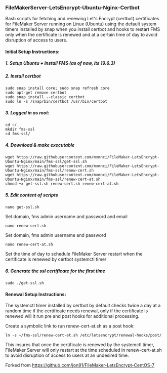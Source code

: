 ### FileMakerServer-LetsEncrypt-Ubuntu-Nginx-Certbot
Bash scripts for fetching and renewing Let's Encrypt (certbot) certificates for FileMaker Server running on Linux (Ubuntu) using the default system timers installed by snap when you install certbot and hooks to restart FMS only when the certificate is renewed and at a certain time of day to avoid disruption of access to users.

#### Initial Setup Instructions:
##### 1. Setup Ubuntu + install FMS (as of now, its 19.6.3)
##### 2. Install certbot
```
sudo snap install core; sudo snap refresh core
sudo apt-get remove certbot
sudo snap install --classic certbot
sudo ln -s /snap/bin/certbot /usr/bin/certbot
```
##### 3. Logged in as root:
```
cd ~/
mkdir fms-ssl
cd fms-ssl/
```
##### 4. Download & make executable
```
wget https://raw.githubusercontent.com/mxmnci/FileMaker-LetsEncrypt-Ubuntu-Nginx/main/fms-ssl/get-ssl.sh
wget https://raw.githubusercontent.com/mxmnci/FileMaker-LetsEncrypt-Ubuntu-Nginx/main/fms-ssl/renew-cert.sh
wget https://raw.githubusercontent.com/mxmnci/FileMaker-LetsEncrypt-Ubuntu-Nginx/main/fms-ssl/renew-cert-at.sh
chmod +x get-ssl.sh renew-cert.sh renew-cert-at.sh
``` 
##### 5. Edit content of scripts
```
nano get-ssl.sh
```
Set domain, fms admin username and password and email
```
nano renew-cert.sh
```
Set domain, fms admin username and password
```
nano renew-cert-at.sh
```
Set the time of day to schedule FileMaker Server restart when the certificate is renewed by certbot systemctl timer
##### 6. Generate the ssl certificate for the first time
```
sudo ./get-ssl.sh
```
#### Renewal Setup Instructions:
The systemctl timer installed by certbot by default checks twice a day at a random time if the certificate needs renewal, only if the certificate is renewed will it run pre and post hooks for additional processing.

Create a symbolic link to run renew-cert-at.sh as a post hook:
```
ln -s ~/fms-ssl/renew-cert-at.sh /etc/letsencrypt/renewal-hooks/post/
```
This insures that once the certificate is renewed by the systemctl timer, FileMaker Server will only restart at the time scheduled in renew-cert-at.sh to avoid disruption of access to users at an undesired time.

Forked from https://github.com/jon91/FileMaker-LetsEncrypt-CentOS-7

